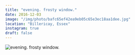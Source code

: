 ```yaml
---
title: "evening. frosty window."
date: 2016-12-03
image: "/img/photo/bafc65ef42ea9eb05c65e3ec18aa1dee.jpg"
location: "Billericay, Essex"
instagram: true
draft: false
---
```


![evening. frosty window.](/img/photo/bafc65ef42ea9eb05c65e3ec18aa1dee.jpg)
